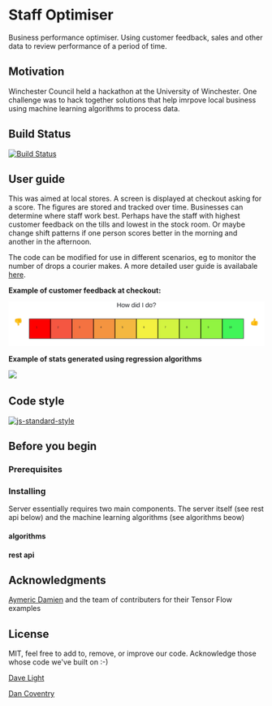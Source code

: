 # Staff Optimiser
Business performance optimiser. Using customer feedback, sales and other data to review performance of a period of time.

## Motivation
Winchester Council held a hackathon at the University of Winchester. One challenge was to hack together solutions that help imrpove local business using machine learning algorithms to process data. 

## Build Status
[![Build Status](https://travis-ci.com/dtlight/hack-winchester.svg?token=8VzQcFZGdx7xQoVYeEZv&branch=master)](https://travis-ci.com/dtlight/hack-winchester)

## User guide
This was aimed at local stores. A screen is displayed at checkout asking for a score. The figures are stored and tracked over time. Businesses can determine where staff work best. Perhaps have the staff with highest customer feedback on the tills and lowest in the stock room. Or maybe change shift patterns if one person scores better in the morning and another in the afternoon. 

The code can be modified for use in different scenarios, eg to monitor the number of drops a courier makes. A more detailed user guide is availabale [here](manual/User_Guide.md).

**Example of customer feedback at checkout:**

<img src="manual/img/rating.jpg" width="800"/>

**Example of stats generated using regression algorithms**

<img src="manual/img/stats.jpg" width="800"/>

## Code style

[![js-standard-style](https://img.shields.io/badge/code%20style-standard-brightgreen.svg?style=flat)](https://www.python.org/dev/peps/pep-0008/)

## Before you begin

### Prerequisites

### Installing
Server essentially requires two main components. The server itself (see rest api below) and the machine learning algorithms (see algorithms beow)
#### algorithms

#### rest api

## Acknowledgments
[Aymeric Damien](https://github.com/dtlight/TensorFlow-Examples) and the team of contributers for their Tensor Flow examples

## License

MIT, feel free to add to, remove, or improve our code. Acknowledge those whose code we've built on :-)

[Dave Light](davelight.io)

[Dan Coventry](dcoventry97.github.io)


